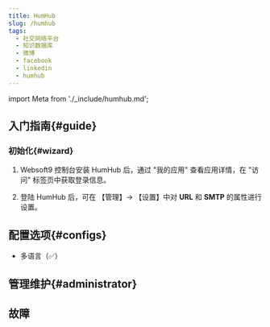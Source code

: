 ```yaml
---
title: HumHub
slug: /humhub
tags:
  - 社交网络平台
  - 知识数据库
  - 微博
  - facebook
  - linkedin
  - humhub
---
```


import Meta from './_include/humhub.md';

<Meta name="meta" />

## 入门指南{#guide}

### 初始化{#wizard}

1. Websoft9 控制台安装 HumHub 后，通过 "我的应用" 查看应用详情，在 "访问" 标签页中获取登录信息。  

2. 登陆  HumHub 后，可在 【管理】-> 【设置】中对 **URL** 和 **SMTP** 的属性进行设置。

## 配置选项{#configs}

- 多语言（✅）

## 管理维护{#administrator}

## 故障
